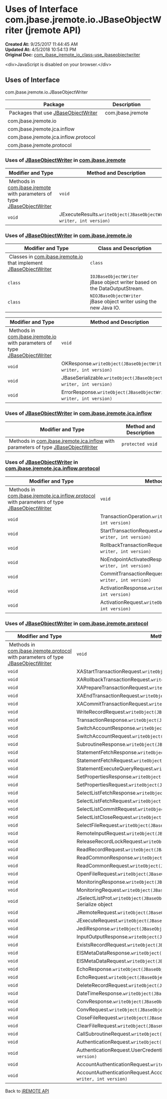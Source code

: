 # Uses of Interface com.jbase.jremote.io.JBaseObjectWriter (jremote API)

**Created At:** 9/25/2017 11:44:45 AM  
**Updated At:** 4/5/2018 10:54:13 PM  
**Original Doc:** [com_jbase_jremote_io_class-use_jbaseobjectwriter](https://docs.jbase.com/39253-class-use/com_jbase_jremote_io_class-use_jbaseobjectwriter)  

<!--<br>    try {<br>        if (location.href.indexOf('is-external=true') == -1) {<br>            parent.document.title="Uses of Interface com.jbase.jremote.io.JBaseObjectWriter (jremote   API)";<br>        }<br>    }<br>    catch(err) {<br>    }<br>//-->&lt;div&gt;JavaScript is disabled on your browser.&lt;/div&gt;


<!--<br>  allClassesLink = document.getElementById("allclasses\_navbar\_top");<br>  if(window==top) {<br>    allClassesLink.style.display = "block";<br>  }<br>  else {<br>    allClassesLink.style.display = "none";<br>  }<br>  //-->

## Uses of Interface
com.jbase.jremote.io.JBaseObjectWriter

| Package<br> | Description<br> |
| --- | --- |
 Packages that use [JBaseObjectWriter](/39250-io/com_jbase_jremote_io_JBaseObjectWriter "interface in com.jbase.jremote.io")  | com.jbase.jremote<br> |  <br> |
| com.jbase.jremote.io<br> |  <br> |
| com.jbase.jremote.jca.inflow<br> |  <br> |
| com.jbase.jremote.jca.inflow.protocol<br> |  <br> |
| com.jbase.jremote.protocol<br> |  <br> |



### Uses of [JBaseObjectWriter](/39250-io/com_jbase_jremote_io_JBaseObjectWriter "interface in com.jbase.jremote.io") in [com.jbase.jremote](/30312-jagent/jremote-api)


| Modifier and Type<br> | Method and Description<br> |
| --- | --- |
 Methods in [com.jbase.jremote](/30312-jagent/jremote-api) with parameters of type [JBaseObjectWriter](/39250-io/com_jbase_jremote_io_JBaseObjectWriter "interface in com.jbase.jremote.io")  | `void`<br> | JSubroutineParameters.`writeObject(JBaseObjectWriter writer, int version)` <br> |
| `void`<br> | JExecuteResults.`writeObject(JBaseObjectWriter writer, int version)` <br> |






### Uses of [JBaseObjectWriter](/39250-io/com_jbase_jremote_io_JBaseObjectWriter "interface in com.jbase.jremote.io") in [com.jbase.jremote.io](/39250-io/com_jbase_jremote_io_package-summary)


| Modifier and Type<br> | Class and Description<br> |
| --- | --- |
 Classes in [com.jbase.jremote.io](/39250-io/com_jbase_jremote_io_package-summary) that implement [JBaseObjectWriter](/39250-io/com_jbase_jremote_io_JBaseObjectWriter "interface in com.jbase.jremote.io")  | `class `<br> | `AbstractJBaseObjectWriter` <br> |
| `class `<br> | `IOJBaseObjectWriter`<br>jBase object writer based on the DataOutputStream.<br> |
| `class `<br> | `NIOJBaseObjectWriter`<br>jBase object writer using the new Java IO.<br> |



| Modifier and Type<br> | Method and Description<br> |
| --- | --- |
 Methods in [com.jbase.jremote.io](/39250-io/com_jbase_jremote_io_package-summary) with parameters of type [JBaseObjectWriter](/39250-io/com_jbase_jremote_io_JBaseObjectWriter "interface in com.jbase.jremote.io")  | `void`<br> | SQLError.`writeObject(JBaseObjectWriter writer, int version)` <br> |
| `void`<br> | OKResponse.`writeObject(JBaseObjectWriter writer, int version)` <br> |
| `void`<br> | JBaseSerializable.`writeObject(JBaseObjectWriter writer, int version)` <br> |
| `void`<br> | ErrorResponse.`writeObject(JBaseObjectWriter writer, int version)` <br> |






### Uses of [JBaseObjectWriter](/39250-io/com_jbase_jremote_io_JBaseObjectWriter "interface in com.jbase.jremote.io") in [com.jbase.jremote.jca.inflow](/39262-inflow/com_jbase_jremote_jca_inflow_package-summary)


| Modifier and Type<br> | Method and Description<br> |
| --- | --- |
 Methods in [com.jbase.jremote.jca.inflow](/39262-inflow/com_jbase_jremote_jca_inflow_package-summary) with parameters of type [JBaseObjectWriter](/39250-io/com_jbase_jremote_io_JBaseObjectWriter "interface in com.jbase.jremote.io")  | `protected void`<br> | InboundRequestHandler.`writeResponse(JBaseObjectWriter writer, JBaseSerializable response)` <br> |






### Uses of [JBaseObjectWriter](/39250-io/com_jbase_jremote_io_JBaseObjectWriter "interface in com.jbase.jremote.io") in [com.jbase.jremote.jca.inflow.protocol](/39264-protocol/com_jbase_jremote_jca_inflow_protocol_package-summary)


| Modifier and Type<br> | Method and Description<br> |
| --- | --- |
 Methods in [com.jbase.jremote.jca.inflow.protocol](/39264-protocol/com_jbase_jremote_jca_inflow_protocol_package-summary) with parameters of type [JBaseObjectWriter](/39250-io/com_jbase_jremote_io_JBaseObjectWriter "interface in com.jbase.jremote.io")  | `void`<br> | WorkScheduledResponse.`writeObject(JBaseObjectWriter writer, int version)` <br> |
| `void`<br> | TransactionOperation.`writeObject(JBaseObjectWriter writer, int version)` <br> |
| `void`<br> | StartTransactionRequest.`writeObject(JBaseObjectWriter writer, int version)` <br> |
| `void`<br> | RollbackTransactionRequest.`writeObject(JBaseObjectWriter writer, int version)` <br> |
| `void`<br> | NoEndpointActivatedResponse.`writeObject(JBaseObjectWriter writer, int version)` <br> |
| `void`<br> | CommitTransactionRequest.`writeObject(JBaseObjectWriter writer, int version)` <br> |
| `void`<br> | ActivationResponse.`writeObject(JBaseObjectWriter writer, int version)` <br> |
| `void`<br> | ActivationRequest.`writeObject(JBaseObjectWriter writer, int version)` <br> |






### Uses of [JBaseObjectWriter](/39250-io/com_jbase_jremote_io_JBaseObjectWriter "interface in com.jbase.jremote.io") in [com.jbase.jremote.protocol](/39270-protocol/com_jbase_jremote_protocol_package-summary)


| Modifier and Type<br> | Method and Description<br> |
| --- | --- |
 Methods in [com.jbase.jremote.protocol](/39270-protocol/com_jbase_jremote_protocol_package-summary) with parameters of type [JBaseObjectWriter](/39250-io/com_jbase_jremote_io_JBaseObjectWriter "interface in com.jbase.jremote.io")  | `void`<br> | XAXid.`writeObject(JBaseObjectWriter writer, int version)` <br> |
| `void`<br> | XAStartTransactionRequest.`writeObject(JBaseObjectWriter writer, int version)` <br> |
| `void`<br> | XARollbackTransactionRequest.`writeObject(JBaseObjectWriter writer, int version)` <br> |
| `void`<br> | XAPrepareTransactionRequest.`writeObject(JBaseObjectWriter writer, int version)` <br> |
| `void`<br> | XAEndTransactionRequest.`writeObject(JBaseObjectWriter writer, int version)` <br> |
| `void`<br> | XACommitTransactionRequest.`writeObject(JBaseObjectWriter writer, int version)` <br> |
| `void`<br> | WriteRecordRequest.`writeObject(JBaseObjectWriter writer, int version)` <br> |
| `void`<br> | TransactionResponse.`writeObject(JBaseObjectWriter writer, int version)` <br> |
| `void`<br> | SwitchAccountResponse.`writeObject(JBaseObjectWriter writer, int version)` <br> |
| `void`<br> | SwitchAccountRequest.`writeObject(JBaseObjectWriter writer, int version)` <br> |
| `void`<br> | SubroutineResponse.`writeObject(JBaseObjectWriter writer, int version)` <br> |
| `void`<br> | StatementFetchResponse.`writeObject(JBaseObjectWriter writer, int version)` <br> |
| `void`<br> | StatementFetchRequest.`writeObject(JBaseObjectWriter writer, int version)` <br> |
| `void`<br> | StatementExecuteQueryRequest.`writeObject(JBaseObjectWriter writer, int version)` <br> |
| `void`<br> | SetPropertiesResponse.`writeObject(JBaseObjectWriter writer, int version)` <br> |
| `void`<br> | SetPropertiesRequest.`writeObject(JBaseObjectWriter writer, int version)` <br> |
| `void`<br> | SelectListFetchResponse.`writeObject(JBaseObjectWriter writer, int version)` <br> |
| `void`<br> | SelectListFetchRequest.`writeObject(JBaseObjectWriter writer, int version)` <br> |
| `void`<br> | SelectListCommitRequest.`writeObject(JBaseObjectWriter writer, int version)` <br> |
| `void`<br> | SelectListCloseRequest.`writeObject(JBaseObjectWriter writer, int version)` <br> |
| `void`<br> | SelectFileRequest.`writeObject(JBaseObjectWriter writer, int version)` <br> |
| `void`<br> | RemoteInputRequest.`writeObject(JBaseObjectWriter writer, int version)` <br> |
| `void`<br> | ReleaseRecordLockRequest.`writeObject(JBaseObjectWriter writer, int version)` <br> |
| `void`<br> | ReadRecordRequest.`writeObject(JBaseObjectWriter writer, int version)` <br> |
| `void`<br> | ReadCommonResponse.`writeObject(JBaseObjectWriter writer, int version)` <br> |
| `void`<br> | ReadCommonRequest.`writeObject(JBaseObjectWriter writer, int version)` <br> |
| `void`<br> | OpenFileRequest.`writeObject(JBaseObjectWriter writer, int version)` <br> |
| `void`<br> | MonitoringResponse.`writeObject(JBaseObjectWriter writer, int version)` <br> |
| `void`<br> | MonitoringRequest.`writeObject(JBaseObjectWriter writer, int version)` <br> |
| `void`<br> | JSelectListProt.`writeObject(JBaseObjectWriter writer, int version)`<br>Serialize object<br> |
| `void`<br> | JRemoteRequest.`writeObject(JBaseObjectWriter writer, int version)` <br> |
| `void`<br> | JExecuteRequest.`writeObject(JBaseObjectWriter writer, int version)` <br> |
| `void`<br> | JediResponse.`writeObject(JBaseObjectWriter writer, int version)` <br> |
| `void`<br> | InputOutputResponse.`writeObject(JBaseObjectWriter writer, int version)` <br> |
| `void`<br> | ExistsRecordRequest.`writeObject(JBaseObjectWriter writer, int version)` <br> |
| `void`<br> | EISMetaDataResponse.`writeObject(JBaseObjectWriter writer, int version)` <br> |
| `void`<br> | EISMetaDataRequest.`writeObject(JBaseObjectWriter writer, int version)` <br> |
| `void`<br> | EchoResponse.`writeObject(JBaseObjectWriter writer, int version)` <br> |
| `void`<br> | EchoRequest.`writeObject(JBaseObjectWriter writer, int version)` <br> |
| `void`<br> | DeleteRecordRequest.`writeObject(JBaseObjectWriter writer, int version)` <br> |
| `void`<br> | DateTimeResponse.`writeObject(JBaseObjectWriter writer, int version)` <br> |
| `void`<br> | ConvResponse.`writeObject(JBaseObjectWriter writer, int version)` <br> |
| `void`<br> | ConvRequest.`writeObject(JBaseObjectWriter writer, int version)` <br> |
| `void`<br> | CloseFileRequest.`writeObject(JBaseObjectWriter writer, int version)` <br> |
| `void`<br> | ClearFileRequest.`writeObject(JBaseObjectWriter writer, int version)` <br> |
| `void`<br> | CallSubroutineRequest.`writeObject(JBaseObjectWriter writer, int version)` <br> |
| `void`<br> | AuthenticationRequest.`writeObject(JBaseObjectWriter writer, int version)` <br> |
| `void`<br> | AuthenticationRequest.UserCredentials.`writeObject(JBaseObjectWriter writer, int version)` <br> |
| `void`<br> | AccountAuthenticationRequest.`writeObject(JBaseObjectWriter writer, int version)` <br> |
| `void`<br> | AccountAuthenticationRequest.AccountUserCredentials.`writeObject(JBaseObjectWriter writer, int version)` <br> |

Back to [jREMOTE API](com_jbase_jremote_package-summary)


